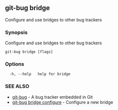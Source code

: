 ## git-bug bridge

Configure and use bridges to other bug trackers

### Synopsis

Configure and use bridges to other bug trackers

```
git-bug bridge [flags]
```

### Options

```
  -h, --help   help for bridge
```

### SEE ALSO

* [git-bug](git-bug.md)	 - A bug tracker embedded in Git
* [git-bug bridge configure](git-bug_bridge_configure.md)	 - Configure a new bridge

